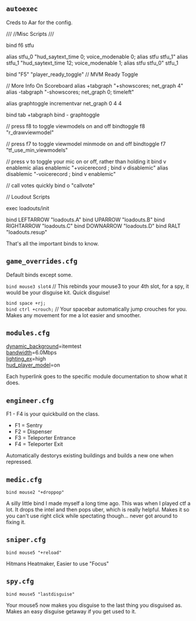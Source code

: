 ## `autoexec`

Creds to Aar for the config.

///
//Misc Scripts
/// 

bind f6 stfu

alias stfu_0 "hud_saytext_time 0;  voice_modenable 0; alias stfu stfu_1"
alias stfu_1 "hud_saytext_time 12; voice_modenable 1; alias stfu stfu_0"
stfu_1

bind "F5" "player_ready_toggle" // MVM Ready Toggle

// More Info On Scoreboard
alias +tabgraph "+showscores; net_graph 4"
alias -tabgraph "-showscores; net_graph 0; timeleft"

alias graphtoggle incrementvar net_graph 0 4 4

bind tab +tabgraph
bind - graphtoggle

// press f8 to toggle viewmodels on and off
bindtoggle f8 "r_drawviewmodel"

// press f7 to toggle viewmodel minmode on and off
bindtoggle f7 "tf_use_min_viewmodels"

// press v to toggle your mic on or off, rather than holding it
bind v enablemic
alias enablemic "+voicerecord ; bind v disablemic"
alias disablemic "-voicerecord ; bind v enablemic"

// call votes quickly
bind o "callvote"

// Loudout Scripts

exec loadouts/init

bind LEFTARROW "loadouts.A"
bind UPARROW "loadouts.B"
bind RIGHTARROW "loadouts.C"
bind DOWNARROW "loadouts.D"
bind RALT "loadouts.resup"

That's all the important binds to know.

## `game_overrides.cfg`

Default binds except some.

`bind mouse3 slot4` // This rebinds your mouse3 to your 4th slot, for a spy, it would be your disguise kit. Quick disguise!

`bind space +rj;`<br/>
`bind ctrl +crouch;` // Your spacebar automatically jump crouches for you. Makes any movement for me a lot easier and smoother.

## `modules.cfg`

[dynamic_background](https://docs.comfig.app/latest/customization/modules/#map-background)=itemtest<br/>
[bandwidth](https://docs.comfig.app/latest/customization/modules/#bandwidth)=6.0Mbps<br/>
[lighting_ex](https://docs.comfig.app/latest/customization/modules/#lighting-ex)=high<br/>
[hud_player_model](https://docs.comfig.app/latest/customization/modules/#player-model)=on<br/>

Each hyperlink goes to the specific module documentation to show what it does.

## `engineer.cfg`

F1 - F4 is your quickbuild on the class.

- F1 = Sentry
- F2 = Dispenser
- F3 = Teleporter Entrance
- F4 = Teleporter Exit

Automatically destorys existing buildings and builds a new one when repressed.

## `medic.cfg`

`bind mouse2 "+droppop"`

A silly little bind I made myself a long time ago. This was when I played ctf a lot. It drops the intel and then pops uber, which is really helpful.
Makes it so you can't use right click while spectating though... never got around to fixing it.

## `sniper.cfg`

`bind mouse5 "+reload"` 

Hitmans Heatmaker, Easier to use "Focus"

## `spy.cfg`

`bind mouse5 "lastdisguise"`

Your mouse5 now makes you disguise to the last thing you disguised as. Makes an easy disguise getaway if you get used to it.